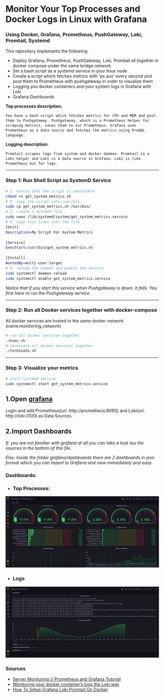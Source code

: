 # Monitor Your Top Processes and Docker Logs in Linux with Grafana

### Using Docker, Grafana, Prometheus, PushGateway, Loki, Promtail, Systemd

This repository implements the following:
- Deploy Grafana, Prometheus, PushGateway, Loki, Promtail all together in docker compose under the same bridge network
- Set a bash script as a systemd service in your linux node
- Create a script which fetches metrics with 'ps aux' every second and post them to Prometheus with pushgateway in order to visualize them
- Logging you docker containers and your system logs in Grafana with Loki
- Grafana Dashboards

__Top processes description:__

    You have a bash script which fetches metrics for CPU and MEM and post them to Pushgateway. Pushgateway, whuch is a Prometheus helper for scraping metrics, saves them to our Prometheus. Grafana uses Prometheus as a data source and fetches the metrics using PromQL language.

__Logging description:__

    Promtail scrapes logs from system and docker daemon. Promtail is a Loki helper and Loki is a data source in Grafana. Loki is like Prometheus but for logs.


---

### Step 1: Run Shell Script as SystemD Service  
```bash
# 1. ensure that the script is executable
chmod +x get_system_metrics.sh
# 2. copy the script into /usr/bin
sudo cp get_system_metrics.sh /usr/bin/
# 3. create a Systemd file
sudo nano /lib/systemd/system/get_system_metrics.service
# 4. copy this lines into the file
[Unit]
Description=My Script For System Metrics

[Service]
ExecStart=/usr/bin/get_system_metrics.sh

[Install]
WantedBy=multi-user.target
# 5. reload the daemon and enable the service
sudo systemctl daemon-reload 
sudo systemctl enable get_system_metrics.service

```
*Notice that if you start this service when Pushgateway is down, it fails. You first have to run the Pushgateway service.*

---
### Step 2: Run all Docker services together with docker-compose
All docker services are hosted in the same docker network (name:monitoring_network)
```bash
# run all docker services together
./exec.sh
# terminate all docker services together
./terminate.sh
```
---
### Step 3: Visualize your metrics
```bash
# start systemd service
sudo systemctl start get_system_metrics.service
```
## 1.__Open__ [grafana](http://localhost:3000)
Login and add Prometheus(url: http://prometheus:9090) and Loki(url: http://loki:3100) as Data Sources.

## 2.__Import Dashboards__


_If: you are not familiar with grafana at all you can take a look tou the sources in the bottom of this file._

_Else: Inside the folder grafana/dashboards there are 2 dashboards in json format which you can import to Grafana and view immediately and easy._

### Dashboards:
- ### Top Processes: 
![image not found](images/topprocesses.png )
- ### Logs
![image not found](images/logs.png )


### Sources
- [Server Monitoring // Prometheus and Grafana Tutorial](https://www.youtube.com/watch?v=9TJx7QTrTyo&ab_channel=TheDigitalLife)
- [Monitoring your docker container’s logs the Loki way](https://itnext.io/monitoring-your-docker-containers-logs-the-loki-way-e9fdbae6bafd)
- [How To Setup Grafana Loki Promtail On Docker](https://www.youtube.com/watch?v=eJtrxj9U_P8&ab_channel=Thetips4you)